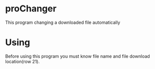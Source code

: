 # proChanger
This program changing a downloaded file automatically

# Using
Before using this program you must know file name and file download location(row 21).


